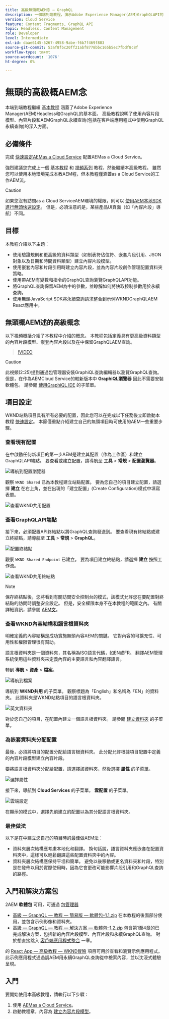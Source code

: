 ```yaml
---
title: 高級無頭概AEM念 — GraphQL
description: 一個端到端教程，演示Adobe Experience Manager(AEM)GraphQLAPI的高級概念。
version: Cloud Service
feature: Content Fragments, GraphQL API
topic: Headless, Content Management
role: Developer
level: Intermediate
exl-id: daae6145-5267-4958-9abe-f6b7f469f803
source-git-commit: 53af8fbc20ff21abf8778bbc165b5ec7fbdf8c8f
workflow-type: tm+mt
source-wordcount: '1076'
ht-degree: 0%

---
```


# 無頭的高級概AEM念

本端到端教程繼續 [基本教程](../multi-step/overview.md) 涵蓋了Adobe Experience Manager(AEM)Headless和GraphQL的基本面。 高級教程說明了使用內容片段模型、內容片段和AEMGraphQL永續查詢(包括在客戶端應用程式中使用GraphQL永續查詢)的深入方面。

## 必備條件

完成 [快速設定AEMas a Cloud Service](../quick-setup/cloud-service.md) 配置AEMas a Cloud Service。

強烈建議您完成上一個 [基本教程](../multi-step/overview.md) 和 [視頻系列](../video-series/modeling-basics.md) 教程，然後繼續本高級教程。 雖然您可以使用本地環境完成本教AEM程，但本教程僅涵蓋as a Cloud Service的工作AEM流。

>[!CAUTION]
>
>如果您沒有訪問as a Cloud ServiceAEM環境的權限，則可以 [使用AEM本地SDK進行無頭快速設定](https://experienceleague.adobe.com/docs/experience-manager-learn/getting-started-with-aem-headless/graphql/quick-setup/local-sdk.html)。 但是，必須注意的是，某些產品UI頁面（如「內容片段」導航）不同。



## 目標

本教程介紹以下主題：

* 使用驗證規則和更高級的資料類型（如制表符佔位符、嵌套片段引用、JSON對象以及日期和時間資料類型）建立內容片段模型。
* 使用嵌套內容和片段引用時建立內容片段，並為內容片段創作管理配置資料夾策略。
* 使用帶AEM有變數和指令的GraphQL查詢瀏覽GraphQLAPI功能。
* 將GraphQL查詢保留AEM為中的參數，並瞭解如何將快取控制參數用於永續查詢。
* 使用無頭JavaScript SDK將永續查詢請求整合到示例WKNDGraphQLAEM React應用中。

## 無頭概AEM述的高級概念

以下視頻概括介紹了本教程中介紹的概念。 本教程包括定義具有更高級資料類型的內容片段模型、嵌套內容片段以及在中保留GraphQLAEM查詢。

>[!VIDEO](https://video.tv.adobe.com/v/340035?quality=12&learn=on)

>[!CAUTION]
>
>此視頻(2:25)提到通過包管理器安裝GraphiQL查詢編輯器以瀏覽GraphQL查詢。 但是，在作為AEMCloud Service的較新版本中 **GraphiQL瀏覽器** 因此不需要安裝軟體包。 請參閱 [使用GraphiQL IDE](https://experienceleague.adobe.com/docs/experience-manager-cloud-service/content/headless/graphql-api/graphiql-ide.html) 的子菜單。


## 項目設定

WKND站點項目具有所有必要的配置，因此您可以在完成以下任務後立即啟動本教程 [快速設定](../quick-setup/cloud-service.md)。 本節僅重點介紹建立自己的無頭項目時可使用的AEM一些重要步驟。


### 查看現有配置

在中啟動任何新項目的第一步AEM是建立其配置（作為工作區）和建立GraphQLAPI端點。 要查看或建立配置，請導航至 **工具** > **常規** > **配置瀏覽器**。

![導航到配置瀏覽器](assets/overview/create-configuration.png)

觀察 `WKND Shared` 已為本教程建立站點配置。 要為您自己的項目建立配置，請選擇 **建立** 在右上角，並在出現的「建立配置」(Create Configuration)模式中填寫表單。

![查看WKND共用配置](assets/overview/review-wknd-shared-configuration.png)

### 查看GraphQLAPI端點

接下來，必須配置API終結點以將GraphQL查詢發送到。 要查看現有終結點或建立終結點，請導航至 **工具** > **常規** > **GraphQL**。

![配置終結點](assets/overview/endpoints.png)

觀察 `WKND Shared Endpoint` 已建立。 要為項目建立終結點，請選擇 **建立** 按照工作流。

![查看WKND共用終結點](assets/overview/review-wknd-shared-endpoint.png)

>[!NOTE]
>
> 保存終結點後，您將看到有關訪問安全控制台的模式，該模式允許您在要配置對終結點的訪問時調整安全設定。 但是，安全權限本身不在本教程的範圍之內。 有關詳細資訊，請參閱 [AEM文](https://experienceleague.adobe.com/docs/experience-manager-65/administering/security/security.html)。

### 查看WKND內容結構和語言根資料夾

明確定義的內容結構是成功實施無頭內容AEM的關鍵。 它對內容的可擴充性、可用性和權限管理很有幫助。

語言根資料夾是一個資料夾，其名稱為ISO語言代碼，如EN或FR。 翻譯AEM管理系統使用這些資料夾來定義內容的主要語言和內容翻譯語言。

轉到 **導航** > **資產** > **檔案**。

![導航到檔案](assets/overview/files.png)

導航到 **WKND共用** 的子菜單。 觀察標題為「English」和名稱為「EN」的資料夾。 此資料夾是WKND站點項目的語言根資料夾。

![英文資料夾](assets/overview/english.png)

對於您自己的項目，在配置內建立一個語言根資料夾。 請參閱 [建立資料夾](/help/headless-tutorial/graphql/advanced-graphql/author-content-fragments.md#create-folders) 的子菜單。

### 為嵌套資料夾分配配置

最後，必須將項目的配置分配給語言根資料夾。 此分配允許根據項目配置中定義的內容片段模型建立內容片段。

要將語言根資料夾分配給配置，請選擇該資料夾，然後選擇 **屬性** 的子菜單。

![選擇屬性](assets/overview/properties.png)

接下來，導航到 **Cloud Services** 的子菜單。 **雲配置** 的子菜單。

![雲端設定](assets/overview/cloud-conf.png)

在顯示的模式中，選擇先前建立的配置以為其分配語言根資料夾。

### 最佳做法

以下是在中建立您自己的項目時的最佳做AEM法：

* 資料夾層次結構應考慮本地化和翻譯。 換句話說，語言資料夾應嵌套在配置資料夾中，這樣可以輕鬆翻譯這些配置資料夾中的內容。
* 資料夾層次結構應保持平坦和簡單。 避免以後移動或更名資料夾和片段，特別是在發佈以用於實際使用時，因為它會更改可能影響片段引用和GraphQL查詢的路徑。

## 入門和解決方案包

2AEM **軟體包** 可用，可通過 [包管理器](/help/headless-tutorial/graphql/advanced-graphql/author-content-fragments.md#sample-content)

* [高級 — GraphQL — 教程 — 簡易版 — 軟體包–1.1.zip](/help/headless-tutorial/graphql/advanced-graphql/assets/tutorial-files/Advanced-GraphQL-Tutorial-Starter-Package-1.1.zip) 在本教程的後面部分使用，並包含示例影像和資料夾。
* [高級 — GraphQL — 教程 — 解決方案 — 軟體包–1.2.zip](/help/headless-tutorial/graphql/advanced-graphql/assets/tutorial-files/Advanced-GraphQL-Tutorial-Solution-Package-1.2.zip) 包含第1至4章的已完成解決方案，包括新的內容片段模型、內容片段和永續GraphQL查詢。 對於想直接跳入 [客戶端應用程式整合](/help/headless-tutorial/graphql/advanced-graphql/client-application-integration.md) 一章。


的 [React App — 高級教程 — WKND冒險](https://github.com/adobe/aem-guides-wknd-graphql/blob/main/advanced-tutorial/README.md) 項目可用於查看和瀏覽示例應用程式。 此示例應用程式通過調AEM用永續GraphQL查詢從中檢索內容，並以沈浸式體驗呈現。

## 入門

要開始使用本高級教程，請執行以下步驟：

1. 使用 [AEMas a Cloud Service](../quick-setup/cloud-service.md)。
1. 啟動教程章，內容為 [建立內容片段模型](/help/headless-tutorial/graphql/advanced-graphql/create-content-fragment-models.md)。
